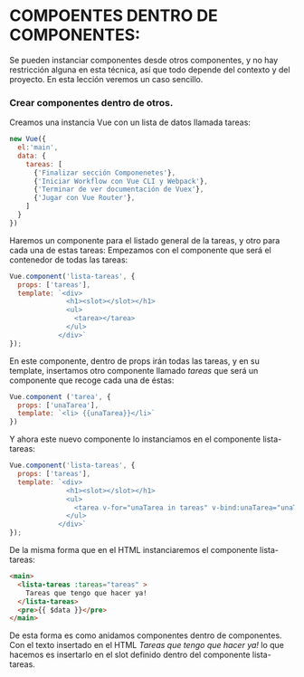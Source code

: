 # COMPOENTES DENTRO DE COMPONENTES:

Se pueden instanciar componentes desde otros componentes, y no hay restricción alguna en esta técnica, así que todo depende del contexto y del proyecto. En esta lección veremos un caso sencillo.

### Crear componentes dentro de otros.

  Creamos una instancia Vue con un lista de datos llamada tareas:
```javascript
new Vue({
  el:'main',
  data: {
    tareas: [
      {'Finalizar sección Componenetes'},
      {'Iniciar Workflow con Vue CLI y Webpack'},
      {'Terminar de ver documentación de Vuex'},
      {'Jugar con Vue Router'},
    ]
  }
})
```
  Haremos un componente para el listado general de la tareas, y otro para cada una de estas tareas:
  Empezamos con el componente que será el contenedor de todas las tareas:
```javascript
Vue.component('lista-tareas', {
  props: ['tareas'],
  template: `<div>
              <h1><slot></slot></h1>
              <ul>
                <tarea></tarea>
              </ul>
            </div>`
});
```
  En este componente, dentro de props irán todas las tareas, y en su template, insertamos otro componente llamado *tareas* que será un componente que recoge cada una de éstas:
```javascript
Vue.component ('tarea', {
  props: ['unaTarea'],
  template: `<li> {{unaTarea}}</li>`
})
```
  Y ahora este nuevo  componente lo instanciamos en el componente lista-tareas:
```javascript
Vue.component('lista-tareas', {
  props: ['tareas'],
  template: `<div>
              <h1><slot></slot></h1>
              <ul>
                <tarea v-for="unaTarea in tareas" v-bind:unaTarea="unaTarea"></tarea>
              </ul>
            </div>`
});
```
  De la misma forma que en el HTML instanciaremos el componente lista-tareas:
```html
<main>
  <lista-tareas :tareas="tareas" >
    Tareas que tengo que hacer ya!
  </lista-tareas>
  <pre>{{ $data }}</pre>
</main>
```

  De esta forma es como anidamos componentes dentro de componentes.
  Con el texto insertado en el HTML *Tareas que tengo que hacer ya!* lo que hacemos es insertarlo en el slot definido dentro del componente lista-tareas. 
